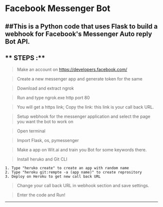 # Facebook Messenger Bot

##This is a Python code that uses Flask to build a webhook for Facebook's Messenger Auto reply Bot API.
-------------------------------------------------------------------------------------------
## ** STEPS :**
> Make an account on https://developers.facebook.com/

> Create a new messenger app and generate token for the same

> Download and extract ngrok

> Run and type ngrok.exe http port 80

> You will get a https link; Copy the link: this link is your call back URL.

> Setup webhook for the messenger application and select the page you want the bot to work on

> Open terminal

> Import Flask, os, pymessenger

> Make a app on Wit.ai and train you Bot for some keywords there.

> Install heruko and Git CLI
	
	1. Type "heruko create" to create an app with random name
	2. Type "heroku git:rempte -a (app name)" to create reprository
	3. Deploy on Heroku to get new call back URL

> Change your call back URL in webhook section and save settings.

> Enter the code and Run!
----------------------------------------------------------------------------------------